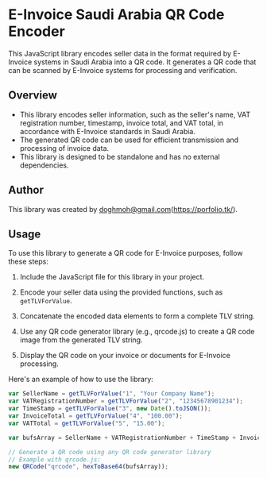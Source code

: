 # E-Invoice Saudi Arabia QR Code Encoder

This JavaScript library encodes seller data in the format required by E-Invoice systems in Saudi Arabia into a QR code. It generates a QR code that can be scanned by E-Invoice systems for processing and verification.

## Overview

- This library encodes seller information, such as the seller's name, VAT registration number, timestamp, invoice total, and VAT total, in accordance with E-Invoice standards in Saudi Arabia.
- The generated QR code can be used for efficient transmission and processing of invoice data.
- This library is designed to be standalone and has no external dependencies.

## Author

This library was created by doghmoh@gmail.com(https://porfolio.tk/).

## Usage

To use this library to generate a QR code for E-Invoice purposes, follow these steps:

1. Include the JavaScript file for this library in your project.

2. Encode your seller data using the provided functions, such as `getTLVForValue`.

3. Concatenate the encoded data elements to form a complete TLV string.

4. Use any QR code generator library (e.g., qrcode.js) to create a QR code image from the generated TLV string.

5. Display the QR code on your invoice or documents for E-Invoice processing.

Here's an example of how to use the library:

```javascript
var SellerName = getTLVForValue("1", "Your Company Name");
var VATRegistrationNumber = getTLVForValue("2", "12345678901234");
var TimeStamp = getTLVForValue("3", new Date().toJSON());
var InvoiceTotal = getTLVForValue("4", "100.00");
var VATTotal = getTLVForValue("5", "15.00");

var bufsArray = SellerName + VATRegistrationNumber + TimeStamp + InvoiceTotal + VATTotal;

// Generate a QR code using any QR code generator library
// Example with qrcode.js:
new QRCode("qrcode", hexToBase64(bufsArray));
